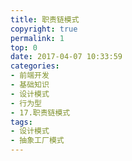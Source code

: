 ```yaml
---
title: 职责链模式
copyright: true
permalink: 1
top: 0
date: 2017-04-07 10:33:59
categories:
- 前端开发
- 基础知识
- 设计模式
- 行为型
- 17.职责链模式
tags:
- 设计模式
- 抽象工厂模式
---
```

